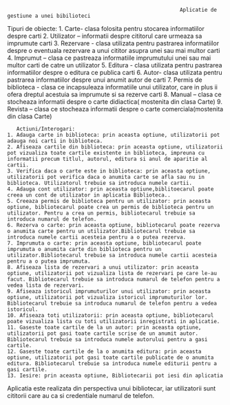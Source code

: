                                                             Aplicatie de gestiune a unei bibilioteci


Tipuri de obiecte:
    1. Carte- clasa folosita pentru stocarea informatiilor despre carti
    2. Utilizator – informatii despre cititorul care urmeaza sa imprumute carti
    3. Rezervare -  clasa utilizata pentru pastrarea informatiilor despre o eventuala rezervare a unui cititor asupra unei sau mai multor carti
    4. Imprumut – clasa ce pastreaza informatiile imprumutului unei sau mai multor carti de catre un utilizator
    5. Editura -  clasa utilizata pentru pastrarea informatiilor despre o editura ce publica carti
    6. Autor-  clasa utilizata pentru pastrarea informatiilor despre unui anumit autor de carti
    7. Permis de biblioteca -  clasa ce incapsuleaza informatiile unui utilizator, care in plus ii ofera dreptul acestuia sa imprumute si sa rezerve carti
    8. Manual – clasa ce stocheaza informatii despre o carte didiactica( mostenita din clasa Carte)
    9. Revista – clasa ce stocheaza informatii despre o carte comerciala(mostenita din clasa Carte)
    
    
       Actiuni/Interogari:
    1. Adauga carte in biblioteca: prin aceasta optiune, utilizatorii pot adauga noi carti in biblioteca. 
    2. Afiseaza cartile din biblioteca: prin aceasta optiune, utilizatorii pot vizualiza toate cartile existente in biblioteca, impreuna cu informatii precum titlul, autorul, editura si anul de aparitie al cartii.
    3. Verifica daca o carte este in biblioteca: prin aceasta optiune, utilizatorii pot verifica daca o anumita carte se afla sau nu in biblioteca. Utilizatorul trebuie sa introduca numele cartii.
    4. Adauga cont utilizator: prin aceasta optiune,biblitoecarul poate creea un cont de utilizator in aplicatia Biblioteca..
    5. Creeaza permis de biblioteca pentru un utilizator: prin aceasta optiune, bibliotecarul poate crea un permis de biblioteca pentru un utilizator. Pentru a crea un permis, bibliotecarul trebuie sa introduca numarul de telefon.
    6. Rezerva o carte: prin aceasta optiune, bibliotecarul poate rezerva o anumita carte pentru un utilizator.Bibliotecarul trebuie sa introduca numele cartii acesteia pentru a o putea rezerva.
    7. Imprumuta o carte: prin aceasta optiune, bibliotecarul poate imprumuta o anumita carte din biblioteca pentru un utilizator.Bibliotecarul trebuie sa introduca numele cartii acesteia pentru a o putea imprumuta.
    8. Afiseaza lista de rezervari a unui utilizator: prin aceasta optiune, utilizatorii pot vizualiza lista de rezervari pe care le-au facut. Bibliotecarul trebuie sa introduca numarul de telefon pentru a vedea lista de rezervari.
    9. Afiseaza istoricul imprumuturilor unui utilizator: prin aceasta optiune, utilizatorii pot vizualiza istoricul imprumuturilor lor. Bibliotecarul trebuie sa introduca numarul de telefon pentru a vedea istoricul.
    10. Afiseaza toti utilizatorii: prin aceasta optiune, bibliotecarul poate vizualiza lista cu toti utilizatorii inregistrati in aplicatie.
    11. Gaseste toate cartile de la un autor: prin aceasta optiune, utilizatorii pot gasi toate cartile scrise de un anumit autor. Bibliotecarul trebuie sa introduca numele autorului pentru a gasi cartile.
    12. Gaseste toate cartile de la o anumita editura: prin aceasta optiune, utilizatorii pot gasi toate cartile publicate de o anumita editura. Bibliotecarul trebuie sa introduca numele editurii pentru a gasi cartile.
    13. Iesire: prin aceasta optiune, Bibliotecarii pot iesi din aplicatia
Aplicatia este realizata din perspectiva unui bibliotecar, iar utilizatorii sunt cititorii care au ca si credentiale numarul de telefon.
